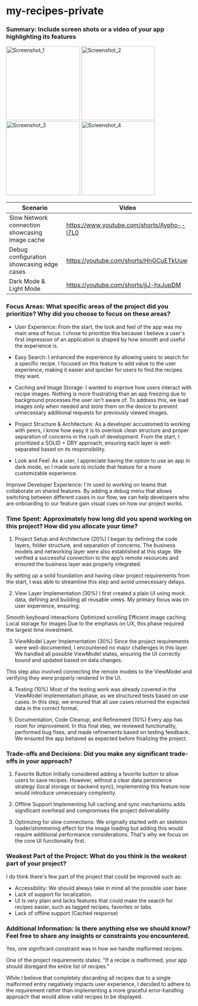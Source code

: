 # my-recipes-private

### Summary: Include screen shots or a video of your app highlighting its features

<img src="https://github.com/user-attachments/assets/db0823b9-fac4-416f-b728-2fde91f33f25" alt="Screenshot_1" width="200">
<img src="https://github.com/user-attachments/assets/e0b6cd21-d173-4bab-8bc3-ca799dc3b58a" alt="Screenshot_2" width="200">
<img src="https://github.com/user-attachments/assets/effaea5f-0208-4ef5-b858-b860b978d829" alt="Screenshot_3" width="200">
<img src="https://github.com/user-attachments/assets/e1f272cf-abd4-44dc-a38c-1db15302885d" alt="Screenshot_4" width="200">

| Scenario                | Video |
|-------------------------|-------|
| Slow Network connection showcasing image cache | https://www.youtube.com/shorts/Avpho--l7L0 |
| Debug configuration showcasing edge cases | https://youtube.com/shorts/HnGCuETkUuw|
| Dark Mode & Light Mode | https://youtube.com/shorts/jjJ-hxJupDM |


### Focus Areas: What specific areas of the project did you prioritize? Why did you choose to focus on these areas?

* User Experience: From the start, the look and feel of the app was my main area of focus. I chose to prioritize this because I believe a user's first impression of an application is shaped by how smooth and useful the experience is.

* Easy Search: I enhanced the experience by allowing users to search for a specific recipe. I focused on this feature to add value to the user experience, making it easier and quicker for users to find the recipes they want.

* Caching and Image Storage: I wanted to improve how users interact with recipe images. Nothing is more frustrating than an app freezing due to background processes the user isn't aware of. To address this, we load images only when needed and store them on the device to prevent unnecessary additional requests for previously viewed images.

* Project Structure & Architecture: As a developer accustomed to working with peers, I know how easy it is to overlook clean structure and proper separation of concerns in the rush of development. From the start, I prioritized a SOLID + DRY approach, ensuring each layer is well-separated based on its responsibility.

* Look and Feel: As a user, I appreciate having the option to use an app in dark mode, so I made sure to include that feature for a more customizable experience.

Improve Developer Experience: I'm used to working on teams that collaborate on shared features. By adding a debug menu that allows switching between different cases in our flow, we can help developers who are onboarding to our feature gain visual cues on how our project works.


### Time Spent: Approximately how long did you spend working on this project? How did you allocate your time?

1. Project Setup and Architecture (20%)
I began by defining the code layers, folder structure, and separation of concerns. The business models and networking layer were also established at this stage. We verified a successful connection to the app’s remote resources and ensured the business layer was properly integrated.

By setting up a solid foundation and having clear project requirements from the start, I was able to streamline this step and avoid unnecessary delays.

2. View Layer Implementation (30%)
I first created a plain UI using mock data, defining and building all reusable views. My primary focus was on user experience, ensuring:

Smooth keyboard interactions
Optimized scrolling
Efficient image caching
Local storage for images
Due to the emphasis on UX, this phase required the largest time investment.

3. ViewModel Layer Implementation (30%)
Since the project requirements were well-documented, I encountered no major challenges in this layer. We handled all possible ViewModel states, ensuring the UI correctly bound and updated based on data changes.

This step also involved connecting the remote models to the ViewModel and verifying they were properly rendered in the UI.

4. Testing (10%)
Most of the testing work was already covered in the ViewModel implementation phase, as we structured tests based on use cases. In this step, we ensured that all use cases returned the expected data in the correct format.

5. Documentation, Code Cleanup, and Refinement (10%)
Every app has room for improvement. In this final step, we reviewed functionality, performed bug fixes, and made refinements based on testing feedback. We ensured the app behaved as expected before finalizing the project.


### Trade-offs and Decisions: Did you make any significant trade-offs in your approach?

1. Favorite Button
   Initially considered adding a favorite button to allow users to save recipes. However, without a clear data persistence strategy (local storage or backend sync), implementing this feature now would introduce unnecessary complexity.

2. Offline Support
  Implementing full caching and sync mechanisms adds significant overhead and compromises the project deliverability

3. Optimizing for slow connections:
 We originally started with an skeleton loader/shimmering effect for the image loading but adding this would require additional performance considerations. That's why we focus on the core UI functionality first.

### Weakest Part of the Project: What do you think is the weakest part of your project?

I do think there's few part of the project that could be improved such as: 

* Accessibility: We should always take in mind all the possible user base
* Lack of support for localization.
* UI Is very plain and lacks features that could make the search for recipes easier, such as tagged recipes, favorites or tabs.
* Lack of offline support (Cached response)

### Additional Information: Is there anything else we should know? Feel free to share any insights or constraints you encountered.

Yes, one significant constraint was in how we handle malformed recipes.

One of the project requirements states: "If a recipe is malformed, your app should disregard the entire list of recipes."

While I believe that completely discarding all recipes due to a single malformed entry negatively impacts user experience, I decided to adhere to the requirement rather than implementing a more graceful error-handling approach that would allow valid recipes to be displayed.
